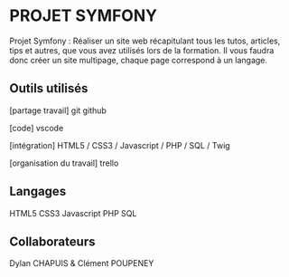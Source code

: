 # PROJET SYMFONY
Projet Symfony : Réaliser un site web récapitulant tous les tutos, articles, tips et autres, que vous avez utilisés lors de la formation. Il vous faudra donc créer un site multipage, chaque page correspond à un langage.

## Outils utilisés

[partage travail] git github

[code] vscode

[intégration] HTML5 / CSS3 / Javascript / PHP / SQL / Twig

[organisation du travail] trello


## Langages

HTML5
CSS3
Javascript
PHP
SQL


## Collaborateurs

Dylan CHAPUIS & Clément POUPENEY
